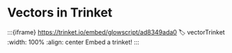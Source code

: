 # Vectors in Trinket

:::{iframe} https://trinket.io/embed/glowscript/ad8349ada0
:label: vectorTrinket
:width: 100%
:align: center
Embed a trinket!
:::
